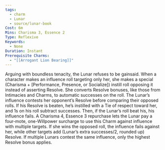 ```yaml
---
tags:
  - charm
  - Lunar
  - source/lunar-book
Cost: 6m
Mins: Charisma 3, Essence 2
Type: Reflexive
Keywords:
  - None
Duration: Instant
Prerequisite Charms:
  - "[[Arrogant Lion Bearing]]"
---
```

Arguing with boundless tenacity, the Lunar refuses to be gainsaid. When a character makes an influence roll targeting only her, she makes a special (Charisma + [Performance, Presence, or Socialize]) instill roll opposing it instead of asserting Resolve. She converts Resolve bonuses, like those from Intimacies and Charms, to automatic successes on the roll. The Lunar’s influence contests her opponent’s Resolve before comparing their opposed rolls. If his Resolve is beaten, he’s instilled with a Tie of respect toward her, and 1s on his roll subtract successes. Then, if the Lunar’s roll beat his, his influence fails. A Charisma 4, Essence 3 repurchase lets the Lunar pay a four-mote, one-Willpower surcharge to use this Charm against influence with multiple targets. If she wins the opposed roll, the influence fails against her, while other targets add (Lunar’s extra successes/2, rounded up) Resolve. If multiple Lunars contest the same influence, only the highest Resolve bonus applies.